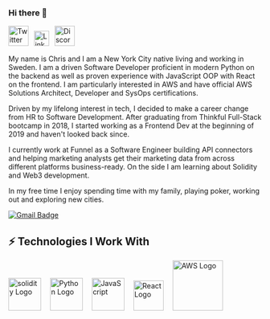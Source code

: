 ### Hi there 👋

<a href="https://twitter.com/MadridChris"><img src="https://cdn.worldvectorlogo.com/logos/twitter-6.svg" title="Twitter" alt="Twitter Account" width="40"/></a> 
&ensp;<a href="https://www.linkedin.com/in/chris-v-464ba920/"><img src="https://cdn.worldvectorlogo.com/logos/linkedin-icon-2.svg" title="Linkedin" alt="Linkedin Account" width="30"/></a> 
&ensp;<a href="https://discord.com/channels/883478451850473483/883488806270025809"><img src="https://cdn.worldvectorlogo.com/logos/discord-6.svg" title="YouTube" alt="Discord" width="40"/></a>



My name is Chris and I am a New York City native living and working in Sweden.  I am a driven Software Developer proficient in modern Python on the backend as well as proven experience with JavaScript OOP with React on the frontend.  I am particularly interested in AWS and have official AWS Solutions Architect, Developer and SysOps certifications.

Driven by my lifelong interest in tech, I decided to make a career change from HR to Software Development.  After graduating from Thinkful Full-Stack bootcamp in 2018, I started working as a Frontend Dev at the beginning of 2019 and haven't looked back since.

I currently work at Funnel as a Software Engineer building API connectors and helping marketing analysts get their marketing data from across different platforms business-ready.  On the side I am learning about Solidity and Web3 development.  

In my free time I enjoy spending time with my family, playing poker, working out and exploring new cities.

[![Gmail Badge](https://img.shields.io/badge/-chrisbvalle@gmail.com-c14438?style=flat-square&logo=Gmail&logoColor=white&link=mailto:chrisbvalle@gmail.com)](mailto:chrisbvalle@gmail.com)



## ⚡ Technologies I Work With

<img src="https://cdn.worldvectorlogo.com/logos/solidity.svg" title="solidity" alt="solidity Logo" width="65"/>&emsp;
<img src="https://cdn.worldvectorlogo.com/logo/python.svg" title="Python" alt="Python Logo" width="65"/>&emsp;
<img src="https://cdn.worldvectorlogo.com/logos/logo-javascript.svg" title="JavaScript" alt="JavaScript" width="65"/>&emsp;
<img src="https://cdn.worldvectorlogo.com/logo/react2" title="React Logo" alt="React Logo" width="60"/>&emsp;
<img src="https://cdn.worldvectorlogo.com/logos/aws-2.svg" title="AWS Logo" alt="AWS Logo" width="100"/>&emsp;
